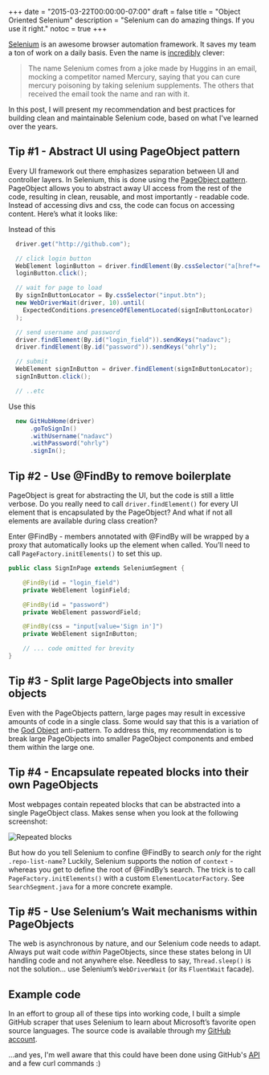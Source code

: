 +++
date = "2015-03-22T00:00:00-07:00"
draft = false
title = "Object Oriented Selenium"
description = "Selenium can do amazing things. If you use it right."
notoc = true
+++

[Selenium] is an awesome browser automation framework. It saves my team a ton of work on a daily basis. Even the name is [incredibly][Selenium History] clever:

> The name Selenium comes from a joke made by Huggins in an email, mocking a competitor named Mercury, saying that you can cure mercury poisoning by taking selenium supplements. The others that received the email took the name and ran with it.

In this post, I will present my recommendation and best practices for building clean and maintainable Selenium code, based on what I've learned over the years.

## Tip #1 - Abstract UI using PageObject pattern ##

Every UI framework out there emphasizes separation between UI and controller layers. In Selenium, this is done using the [PageObject pattern]. PageObject allows you to abstract away UI access from the rest of the code, resulting in clean, reusable, and most importantly - readable code. Instead of accessing divs and css, the code can focus on accessing content. Here’s what it looks like:

Instead of this
```java
  driver.get("http://github.com");

  // click login button
  WebElement loginButton = driver.findElement(By.cssSelector("a[href*='login']"));
  loginButton.click();

  // wait for page to load
  By signInButtonLocator = By.cssSelector("input.btn");
  new WebDriverWait(driver, 10).until(
    ExpectedConditions.presenceOfElementLocated(signInButtonLocator)
  );

  // send username and password
  driver.findElement(By.id("login_field")).sendKeys("nadavc");
  driver.findElement(By.id("password")).sendKeys("ohrly");

  // submit
  WebElement signInButton = driver.findElement(signInButtonLocator);
  signInButton.click();

  // ..etc
```

Use this
```java
  new GitHubHome(driver)
      .goToSignIn()
      .withUsername("nadavc")
      .withPassword("ohrly")
      .signIn();
```

## Tip #2 - Use @FindBy to remove boilerplate ##
PageObject is great for abstracting the UI, but the code is still a little verbose. Do you really need to call `driver.findElement()` for every UI element that is encapsulated by the PageObject? And what if not all elements are available during class creation?  

Enter @FindBy - members annotated with @FindBy will be wrapped by a proxy that automatically looks up the element when called. You’ll need to call `PageFactory.initElements()` to set this up.

```java
public class SignInPage extends SeleniumSegment {

    @FindBy(id = "login_field")
    private WebElement loginField;

    @FindBy(id = "password")
    private WebElement passwordField;

    @FindBy(css = "input[value='Sign in']")
    private WebElement signInButton;

    // ... code omitted for brevity
}
```

## Tip #3 - Split large PageObjects into smaller objects ##

Even with the PageObjects pattern, large pages may result in excessive amounts of code in a single class. Some would say that this is a variation of the [God Object] anti-pattern. To address this, my recommendation is to break large PageObjects into smaller PageObject components and embed them within the large one.

## Tip #4 - Encapsulate repeated blocks into their own PageObjects ##

Most webpages contain repeated blocks that can be abstracted into a single PageObject class. Makes sense when you look at the following screenshot:

![Repeated blocks]

But how do you tell Selenium to confine @FindBy to search *only* for the right `.repo-list-name`? Luckily, Selenium supports the notion of `context` - whereas you get to define the root of @FindBy’s search. The trick is to call `PageFactory.initElements()` with a custom `ElementLocatorFactory`. See `SearchSegment.java` for a more concrete example.

## Tip #5 - Use Selenium’s Wait mechanisms within PageObjects ##

The web is asynchronous by nature, and our Selenium code needs to adapt. Always put wait code *within* PageObjects, since these states belong in UI handling code and not anywhere else. Needless to say, `Thread.sleep()` is not the solution... use Selenium’s `WebDriverWait` (or its `FluentWait` facade).

## Example code ##

In an effort to group all of these tips into working code, I built a simple GitHub scraper that uses Selenium to learn about Microsoft’s favorite open source languages. The source code is available through my [GitHub account][Sample code].

...and yes, I'm well aware that this could have been done using GitHub's [API][GitHub Repo API] and a few curl commands :)


[Selenium]: http://seleniumhq.com
[Selenium History]: http://en.wikipedia.org/wiki/Selenium_%28software%29#History
[GitHub Repo API]: https://developer.github.com/v3/repos/#list-organization-repositories
[Sample code]: https://github.com/nadavc/nadavc-blog-code/tree/master/object-oriented-selenium
[PageObject pattern]: https://code.google.com/p/selenium/wiki/PageObjects
[God Object]: http://en.wikipedia.org/wiki/God_object
[Repeated blocks]: /imgs/selenium-repeated-objects.png
